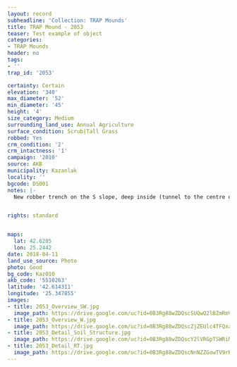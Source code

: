 ```yaml
---
layout: record
subheadline: 'Collection: TRAP Mounds'
title: TRAP Mound - 2053
teaser: Test example of object
categories:
- TRAP Mounds
header: no
tags:
- ''
trap_id: '2053'

certainty: Certain
elevation: '340'
max_diameter: '52'
min_diameter: '45'
height: '4'
size_category: Medium
surrounding_land_use: Annual Agriculture
surface_condition: Scrub|Tall Grass
robbed: Yes
crm_condition: '2'
crm_intactness: '1'
campaign: '2010'
source: AKB
municipality: Kazanlak
locality: ''
bgcode: DS001
notes: |-
  New robber trench on the S slope, deep inside (tunnel to the centre of the mound 220x170), overgrown with scrub, access easy, prehistoric shards in robbers' trench. Old trench on top 1.5mx1.5mx0.30m, bones in profile.


rights: standard


maps:
  lat: 42.6285
  lon: 25.2442
date: 2018-04-11
land_use_source: Photo
photo: Good
bg_code: Kaz010
akb_code: '5510263'
latitude: '42.614311'
longitude: '25.347855'
images:
- title: 2053_Overview_SW.jpg
  image_path: https://drive.google.com/uc?id=0B3Rg88wZDQscSUQwQ2lBZmRmV0k
- title: 2053_Overview_W.jpg
  image_path: https://drive.google.com/uc?id=0B3Rg88wZDQscZjZEUlc4TFQxa0U
- title: 2053_Detail_Soil_Structure.jpg
  image_path: https://drive.google.com/uc?id=0B3Rg88wZDQscY2lVRGpTSWRiMHc
- title: 2053_Detail_RT.jpg
  image_path: https://drive.google.com/uc?id=0B3Rg88wZDQscNnNZZGowTV9rRTg
---
```


